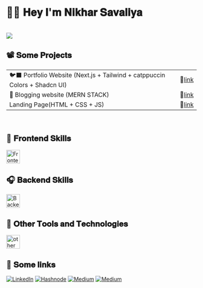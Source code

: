 # 👋🏼 𝐇𝐞𝐲 𝐈'𝐦 𝐍𝐢𝐤𝐡𝐚𝐫 𝐒𝐚𝐯𝐚𝐥𝐢𝐲𝐚

<br/>

<img src="https://i.pinimg.com/originals/8d/86/42/8d8642148830fc5c69a21dc16632afbd.gif"/>

<!--- ![Top Languages](https://github-readme-stats.vercel.app/api/top-langs/?username=nikhar-savaliya&show_icons=true&theme=catppuccin_mocha&layout=donut) --->

<br/>

## 📽️ 𝐒𝐨𝐦𝐞 𝐏𝐫𝐨𝐣𝐞𝐜𝐭𝐬

<table>
 <tr>
  <td>
   🐦‍⬛ Portfolio Website (Next.js + Tailwind + catppuccin Colors + Shadcn UI)
  </td>
  <td>
   🔗<a href="https://nikhar-savaliya.vercel.app">link</a>
  </td>
 </tr>
 <tr>
  <td>
   📝 Blogging website (MERN STACK) 
  </td>
   <td>
   🔗<a href="https://github.com/Nikhar-savaliya/Pearl">link</a>
  </td>
 </tr>
	<tr>
  <td>
   Landing Page(HTML + CSS + JS)
  </td>
   <td>
   🔗<a href="https://github.com/Nikhar-savaliya/skillsensei">link</a>
  </td>
 </tr>
</table>

<br/>

## 🦥 𝐅𝐫𝐨𝐧𝐭𝐞𝐧𝐝 𝐒𝐤𝐢𝐥𝐥𝐬
<img src="https://skillicons.dev/icons?i=html,css,js,react,redux,tailwind,ts,nextjs&theme=dark"  height="36" alt="Frontend skills"  />

<br/>

## 🎧 𝐁𝐚𝐜𝐤𝐞𝐧𝐝 𝐒𝐤𝐢𝐥𝐥𝐬
<img src="https://skillicons.dev/icons?i=nodejs,expressjs,mongodb,firebase,postman&theme=dark"  height="36" alt="Backend skills"  />

<br/>

## 🎯 𝐎𝐭𝐡𝐞𝐫 𝐓𝐨𝐨𝐥𝐬 𝐚𝐧𝐝 𝐓𝐞𝐜𝐡𝐧𝐨𝐥𝐨𝐠𝐢𝐞𝐬
<img src="https://skillicons.dev/icons?i=java,git,github,vim,vscode&theme=dark"  height="36" alt="other skills"  />

<!---
@@socialLinks
--->
<br/>


## 🔗 𝐒𝐨𝐦𝐞 𝐥𝐢𝐧𝐤𝐬 
[![LinkedIn](https://img.shields.io/badge/linkedin-%230077B5.svg?style=for-the-badge&logo=linkedin&logoColor=white)](https://in.linkedin.com/in/nikharsavaliya)
[![Hashnode](https://img.shields.io/badge/Hashnode-2962FF?style=for-the-badge&logo=hashnode&logoColor=white)](https://nikhar-dev.hashnode.dev/)
[![Medium](https://img.shields.io/badge/Medium-12100E?style=for-the-badge&logo=medium&logoColor=white)](https://nikhar-dev.medium.com/)
[![Medium](https://img.shields.io/badge/Twitter-1DA1F2?style=for-the-badge&logo=twitter&logoColor=white)](https://x.com/nikharSavaliya/)
<!-- [![upwork](https://img.shields.io/badge/UpWork-6FDA44?style=for-the-badge&logo=Upwork&logoColor=white)](https://www.upwork.com/freelancers/~017f53992c5d2f1186) -->
